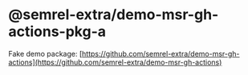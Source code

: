 # @semrel-extra/demo-msr-gh-actions-pkg-a

Fake demo package: [https://github.com/semrel-extra/demo-msr-gh-actions](https://github.com/semrel-extra/demo-msr-gh-actions)